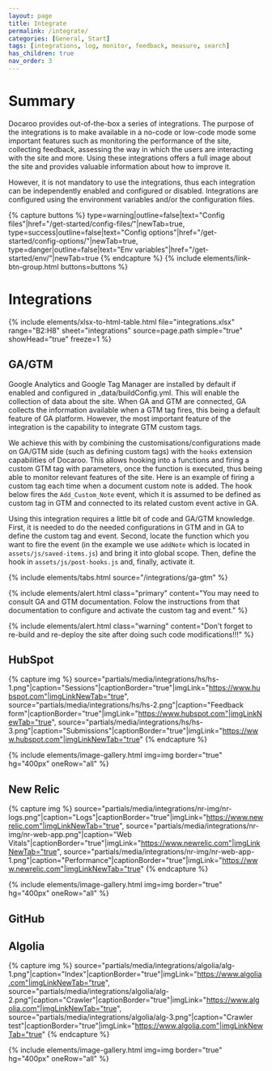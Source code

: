 ```yaml
---
layout: page
title: Integrate
permalink: /integrate/
categories: [General, Start]
tags: [integrations, log, monitor, feedback, measure, search]
has_children: true
nav_order: 3
---
```


# Summary
Docaroo provides out-of-the-box a series of integrations. The purpose of the integrations is to make available in a no-code or low-code mode some important features such as monitoring the performance of the site, collecting feedback, assessing the way in which the users are interacting with the site and more. Using these integrations offers a full image about the site and provides valuable information about how to improve it.

However, it is not mandatory to use the integrations, thus each integration can be independently enabled and configured or disabled. Integrations are configured using the environment variables and/or the configuration files.

{% capture buttons %}
    type=warning|outline=false|text="Config files"|href="/get-started/config-files/"|newTab=true,
    type=success|outline=false|text="Config options"|href="/get-started/config-options/"|newTab=true,
    type=danger|outline=false|text="Env variables"|href="/get-started/env/"|newTab=true
{% endcapture %}
{% include elements/link-btn-group.html buttons=buttons %}

# Integrations

{% include elements/xlsx-to-html-table.html 
    file="integrations.xlsx" 
    range="B2:H8" 
    sheet="integrations"
    source=page.path
    simple="true"
    showHead="true"
    freeze=1
%}

## GA/GTM
Google Analytics and Google Tag Manager are installed by default if enabled and configured in _data/buildConfig.yml. This will enable the collection of data about the site. When GA and GTM are connected, GA collects the information available when a GTM tag fires, this being a default feature of GA platform.  However, the most important feature of the integration is the capability to integrate GTM custom tags. 

We achieve this with by combining the customisations/configurations made on GA/GTM side (such as defining custom tags) with the `hooks` extension capabilities of Docaroo. This allows hooking into a functions and firing a custom GTM tag with parameters, once the function is executed, thus being able to monitor relevant features of the site. Here is an example of firing a custom tag each time when a document custom note is added. The hook below fires the `Add_Custom_Note` event, which it is assumed to be defined as custom tag in GTM and connected to its related custom event active in GA. 

Using this integration requires a little bit of code and GA/GTM knowledge. First, it is needed to do the needed configurations in GTM and in GA to define the custom tag and event. Second, locate the function which you want to fire the event (in the example we use `addNote` which is located in `assets/js/saved-items.js`) and bring it into global scope. Then, define the hook in `assets/js/post-hooks.js` and, finally, activate it.  

{% include elements/tabs.html 
    source="/integrations/ga-gtm"
%}

{% include elements/alert.html 
  class="primary" 
  content="You may need to consult GA and GTM documentation. Folow the instructions from that documentation to configure and activate the custom tag and event."
%}

{% include elements/alert.html 
  class="warning" 
  content="Don't forget to re-build and re-deploy the site after doing such code modifications!!!"
%}

## HubSpot

{% capture img %}
    source="partials/media/integrations/hs/hs-1.png"|caption="Sessions"|captionBorder="true"|imgLink="https://www.hubspot.com"|imgLinkNewTab="true",
    source="partials/media/integrations/hs/hs-2.png"|caption="Feedback form"|captionBorder="true"|imgLink="https://www.hubspot.com"|imgLinkNewTab="true",
    source="partials/media/integrations/hs/hs-3.png"|caption="Submissions"|captionBorder="true"|imgLink="https://www.hubspot.com"|imgLinkNewTab="true"
{% endcapture %}

{% include elements/image-gallery.html 
  img=img 
  border="true" 
  hg="400px"
  oneRow="all" 
%}

## New Relic

{% capture img %}
    source="partials/media/integrations/nr-img/nr-logs.png"|caption="Logs"|captionBorder="true"|imgLink="https://www.newrelic.com"|imgLinkNewTab="true",
    source="partials/media/integrations/nr-img/nr-web-app.png"|caption="Web Vitals"|captionBorder="true"|imgLink="https://www.newrelic.com"|imgLinkNewTab="true",
    source="partials/media/integrations/nr-img/nr-web-app-1.png"|caption="Performance"|captionBorder="true"|imgLink="https://www.newrelic.com"|imgLinkNewTab="true"
{% endcapture %}

{% include elements/image-gallery.html 
  img=img 
  border="true" 
  hg="400px"
  oneRow="all" 
%}

## GitHub

## Algolia

{% capture img %}
    source="partials/media/integrations/algolia/alg-1.png"|caption="Index"|captionBorder="true"|imgLink="https://www.algolia.com"|imgLinkNewTab="true",
    source="partials/media/integrations/algolia/alg-2.png"|caption="Crawler"|captionBorder="true"|imgLink="https://www.algolia.com"|imgLinkNewTab="true",
    source="partials/media/integrations/algolia/alg-3.png"|caption="Crawler test"|captionBorder="true"|imgLink="https://www.algolia.com"|imgLinkNewTab="true"
{% endcapture %}

{% include elements/image-gallery.html 
  img=img 
  border="true" 
  hg="400px"
  oneRow="all" 
%}
